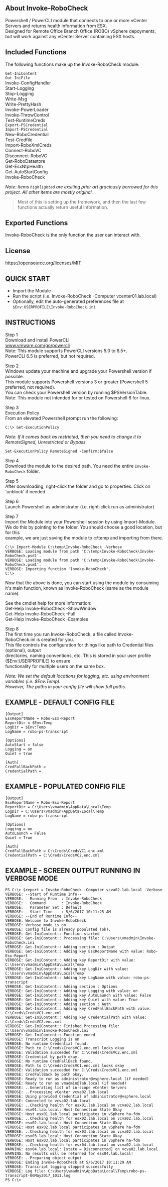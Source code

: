 ## About Invoke-RoboCheck
Powershell / PowerCLI module that connects to one or more vCenter Servers and returns health information from ESX.<br>
Designed for Remote Office Branch Office (ROBO) vSphere depoyments, but will work against any
vCenter Server containing ESX hosts.

## Included Functions
The following functions make up the Invoke-RoboCheck module:<br>

`Get-IniContent`<br>
`Out-IniFile`<br>
Invoke-ConfigHandler<br>
Start-Logging<br>
Stop-Logging<br>
Write-Msg<br>
Write-PrettyHash<br>
Invoke-PowerLoader<br>
Invoke-ThrowControl<br>
Test-RuntimeCreds<br>
`Export-PSCredential`<br>
`Import-PSCredential`<br>
New-RoboCredential<br>
Test-Credfile<br>
Import-RoboXmlCreds<br>
Connect-RoboVC<br>
Disconnect-RoboVC<br>
Get-RoboDatastore<br>
Get-EsxNtpHealth<br>
Get-AutoStartConfig<br>
Invoke-RoboCheck<br>

*Note:  Items `highlighted` are exsiting prior art graciously borrowed for this project.  All other items are mostly original.*

> Most of this is setting up the framework, and then the last few functions actually return useful information.

## Exported Functions
Invoke-RoboCheck is the only function the user can interact with.

## License
https://opensource.org/licenses/MIT

## QUICK START
- Import the Module
- Run the script (i.e. Invoke-RoboCheck -Computer vcenter01.lab.local)
- Optionally, edit the auto-generated preferences file at `$Env:USERPROFILE\Invoke-RoboCheck.ini`

## INSTRUCTIONS
Step 1<br>
Download and install PowerCLI<br>
www.vmware.com/go/powercli<br>
Note:  This module supports PowerCLI versions 5.0 to 6.5+.<br>
PowerCLI 6.5 is preferred, but not required.<br>

Step 2<br>
Windows update your machine and upgrade your Powershell version if possible.<br>
This module supports Powershell versions 3 or greater (Powershell 5 preferred, not required).<br>
You can check your Powershell version by running $PSVersionTable.<br>
Note:  This module not intended for or tested on Powershell 6 for linux.<br>

Step 3<br>
Execution Policy<br>
From an elevated Powershell prompt run the following:

    C:\> Get-ExecutionPolicy

*Note: If it comes back as restricted, then you need to change it to RemoteSigned, Unrestricted or Bypass*

    Set-ExecutionPolicy RemoteSigned -Confirm:$false

Step 4<br>
Download the module to the desired path.  You need the entire `Invoke-RoboCheck` folder.

Step 5<br>
After downloading, right-click the folder and go to properties.  Click on 'unblock' if needed.

Step 6<br>
Launch Powershell as administrator (i.e. right-click run as administrator)

Step 7<br>
Import the Module into your Powershell session by using Import-Module.<br>
We do this by pointing to the folder.  You should choose a good location, but for this<br>
example, we are just saving the module to c:\temp and importing from there.<br>

    C:\> Import-Module C:\temp\Invoke-RoboCheck -Verbose
    VERBOSE: Loading module from path 'C:\temp\Invoke-RoboCheck\Invoke-RoboCheck.psd1'.
    VERBOSE: Loading module from path 'C:\temp\Invoke-RoboCheck\Invoke-RoboCheck.psm1'.
    VERBOSE: Importing function 'Invoke-RoboCheck'.
    C:\>

Now that the above is done, you can start using the module by consuming it's main function,
known as Invoke-RoboCheck (same as the module name).

See the cmdlet help for more information:<br>
Get-Help Invoke-RoboCheck -ShowWindow<br>
Get-Help Invoke-RoboCheck -Full<br>
Get-Help Invoke-RoboCheck -Examples<br>

Step 8<br>
The first time you run Invoke-RoboCheck, a file called Invoke-RoboCheck.ini is created for you.<br>
This file controls the configuration for things like path to Credential files (optional), output<br>
directories, naming conventions, etc.  This is stored in your user profile ($Env:USERPROFILE) to ensure<br>
functionality for multiple users on the same box.<br>

*Note:  We set the default locations for logging, etc. using environment variables (i.e. $Env:Temp).*<br>
*However, The paths in your config file will show full paths.*<br>

## EXAMPLE - DEFAULT CONFIG FILE

    [Output]
    EsxReportName = Robo-Esx-Report
    ReportDir = $Env:Temp
    LogDir = $Env:Temp
    LogName = robo-ps-transcript

    [Options]
    AutoStart = false
    Logging = on
    Quiet = true

    [Auth]
    CredFallBackPath = 
    CredentialPath = 

## EXAMPLE - POPULATED CONFIG FILE

    [Output]
    EsxReportName = Robo-Esx-Report
    ReportDir = C:\Users\vmadmin\AppData\Local\Temp
    LogDir = C:\Users\vmadmin\AppData\Local\Temp
    LogName = robo-ps-transcript

    [Options]
    Logging = on
    AutoLaunch = False
    Quiet = True

    [Auth]
    CredFallBackPath = C:\Creds\CredsVC1.enc.xml
    CredentialPath = C:\Creds\CredsVC2.enc.xml

## EXAMPLE - SCREEN OUTPUT RUNNING IN VERBOSE MODE<br>

    PS C:\> $report = Invoke-RoboCheck -Computer vcva02.lab.local -Verbose
    VERBOSE: --Start of Runtime Info--
    VERBOSE:   Running From  : Invoke-RoboCheck
    VERBOSE:   Command       : Invoke-RoboCheck
    VERBOSE:   Parameter Set : Default
    VERBOSE:   Start Time    : 5/6/2017 10:11:25 AM
    VERBOSE: --End of Runtime Info--
    VERBOSE: Welcome to Invoke-RoboCheck
    VERBOSE: Verbose mode is on
    VERBOSE: Config file is already populated (ok).
    VERBOSE: Get-IniContent:: Function started
    VERBOSE: Get-IniContent:: Processing file: C:\Users\vmadmin\Invoke-RoboCheck.ini
    VERBOSE: Get-IniContent:: Adding section : Output
    VERBOSE: Get-IniContent:: Adding key EsxReportName with value: Robo-Esx-Report
    VERBOSE: Get-IniContent:: Adding key ReportDir with value: C:\Users\vmadmin\AppData\Local\Temp
    VERBOSE: Get-IniContent:: Adding key LogDir with value: C:\Users\vmadmin\AppData\Local\Temp
    VERBOSE: Get-IniContent:: Adding key LogName with value: robo-ps-transcript
    VERBOSE: Get-IniContent:: Adding section : Options
    VERBOSE: Get-IniContent:: Adding key Logging with value: on
    VERBOSE: Get-IniContent:: Adding key AutoLaunch with value: False
    VERBOSE: Get-IniContent:: Adding key Quiet with value: True
    VERBOSE: Get-IniContent:: Adding section : Auth
    VERBOSE: Get-IniContent:: Adding key CredFallBackPath with value: C:\Creds\CredsVC1.enc.xml
    VERBOSE: Get-IniContent:: Adding key CredentialPath with value: C:\Creds\CredsVC2.enc.xml
    VERBOSE: Get-IniContent:: Finished Processing file: C:\Users\vmadmin\Invoke-RoboCheck.ini
    VERBOSE: Get-IniContent:: Function ended
    VERBOSE: Transcript Logging is on
    VERBOSE: No runtime Credential found.
    VERBOSE: Path to C:\Creds\CredsVC2.enc.xml looks okay
    VERBOSE: Validation succeeded for C:\Creds\CredsVC2.enc.xml
    VERBOSE: Credential by path okay.
    VERBOSE: No runtime CredFallBack found.
    VERBOSE: Path to C:\Creds\CredsVC1.enc.xml looks okay
    VERBOSE: Validation succeeded for C:\Creds\CredsVC1.enc.xml
    VERBOSE: CredFallBack by path okay.
    VERBOSE: Ready to run as administrator@vsphere.local (if needed)
    VERBOSE: Ready to run as vmadmin@lab.local (if needed)
    VERBOSE: ..Generating list of in-scope vCenter Servers
    VERBOSE: ..Processing vCenter vcva02.lab.local
    VERBOSE: Using provided Credential of administrator@vsphere.local
    VERBOSE: Connected to vcva02.lab.local
    VERBOSE: ..Checking health for esx01.lab.local on vcva02.lab.local
    VERBOSE: esx01.lab.local: Host Connection State Okay
    VERBOSE: Host esx01.lab.local participates in vSphere ha-fdm
    VERBOSE: ..Checking health for esx02.lab.local on vcva02.lab.local
    VERBOSE: esx02.lab.local: Host Connection State Okay
    VERBOSE: Host esx02.lab.local participates in vSphere ha-fdm
    VERBOSE: ..Checking health for esx03.lab.local on vcva02.lab.local
    VERBOSE: esx03.lab.local: Host Connection State Okay
    VERBOSE: Host esx03.lab.local participates in vSphere ha-fdm
    VERBOSE: ..Checking health for esx04.lab.local on vcva02.lab.local
    WARNING: esx04.lab.local: [state = Disconnected] on vcva02.lab.local
    WARNING: No results will be returned for esx04.lab.local!
    VERBOSE: ..Preparing object output
    VERBOSE: Ending Invoke-RoboCheck at 5/6/2017 10:11:29 AM
    VERBOSE: Transcript logging stopped successfully
    VERBOSE: Log file: C:\Users\vmadmin\AppData\Local\Temp\robo-ps-transcript-06May2017_1011.log
    PS C:\>



